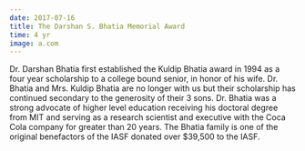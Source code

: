 ```yaml
---
date: 2017-07-16
title: The Darshan S. Bhatia Memorial Award
time: 4 yr
image: a.com
---
```


Dr. Darshan Bhatia first established the Kuldip Bhatia award in 1994 as a four year scholarship to a college bound senior, in honor of his wife. Dr. Bhatia and Mrs. Kuldip Bhatia are no longer with us but their scholarship has continued secondary to the generosity of their 3 sons. Dr. Bhatia was a strong advocate of higher level education receiving his doctoral degree from MIT and serving as a research scientist and executive with the Coca Cola company for greater than 20 years. The Bhatia family is one of the original benefactors of the IASF donated over $39,500 to the IASF.